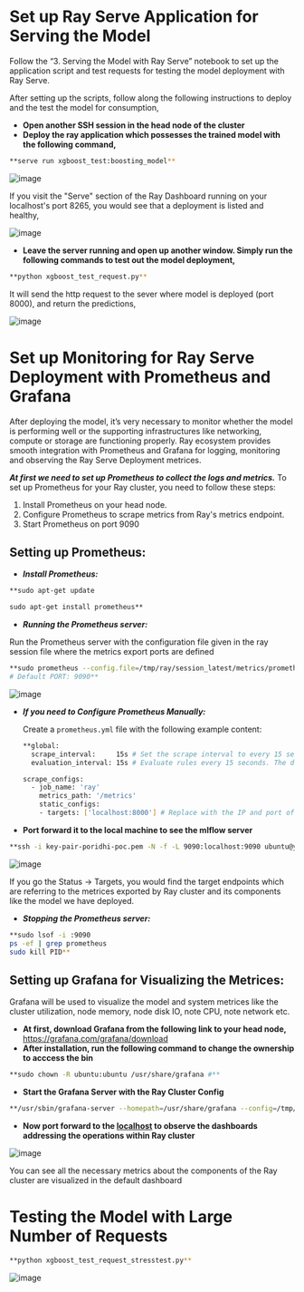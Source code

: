 # Set up Ray Serve Application for Serving the Model

Follow the “3. Serving the Model with Ray Serve” notebook to set up the application script and test requests for testing the model deployment with Ray Serve.

After setting up the scripts, follow along the following instructions to deploy and the test the model for consumption,

- **Open another SSH session in the head node of the cluster**
- **Deploy the ray application which possesses the trained model with the following command,**

```bash
**serve run xgboost_test:boosting_model**
```

![image](https://github.com/tahhnik/xgboost-model-deployment-ray-serve-local-testing/assets/25973761/4f5a5eeb-4533-4baa-be53-89ee0b3e23e9)

If you visit the "Serve" section of the Ray Dashboard running on your localhost's port 8265, you would see that a deployment is listed and healthy,

![image](https://github.com/tahhnik/xgboost-model-deployment-ray-serve-local-testing/assets/25973761/6ca43423-1eaa-4f81-9a0e-dc9162da042f)


- **Leave the server running and open up another window. Simply run the following commands to test out the model deployment,**

```bash
**python xgboost_test_request.py**
```

It will send the http request to the sever where model is deployed (port 8000), and return the predictions, 

![image](https://github.com/tahhnik/xgboost-model-deployment-ray-serve-local-testing/assets/25973761/650bedad-5848-4a13-9b38-4f1676de938c)


# Set up Monitoring for Ray Serve Deployment with Prometheus and Grafana

After deploying the model, it’s very necessary to monitor whether the model is performing well or the supporting infrastructures like networking, compute or storage are functioning properly. Ray ecosystem provides smooth integration with Prometheus and Grafana for logging, monitoring and observing the Ray Serve Deployment metrices. 

***At first we need to set up Prometheus to collect the logs and metrics.*** To set up Prometheus for your Ray cluster, you need to follow these steps:

1. Install Prometheus on your head node.
2. Configure Prometheus to scrape metrics from Ray's metrics endpoint.
3. Start Prometheus on port 9090

## Setting up Prometheus:

- ***Install Prometheus:***

```bash
**sudo apt-get update

sudo apt-get install prometheus**
```

- ***Running the Prometheus server:***

Run the Prometheus server with the configuration file given in the ray session file where the metrics export ports are defined

```bash
**sudo prometheus --config.file=/tmp/ray/session_latest/metrics/prometheus/prometheus.yml
# Default PORT: 9090**

```
![image](https://github.com/tahhnik/xgboost-model-deployment-ray-serve-local-testing/assets/25973761/a18af3b9-abc9-4104-8c59-fbbe3a200082)


- ***If you need to Configure Prometheus Manually:***
    
    Create a `prometheus.yml` file with the following example content:
    
    ```bash
    **global:
      scrape_interval:     15s # Set the scrape interval to every 15 seconds. Default is every 1 minute.
      evaluation_interval: 15s # Evaluate rules every 15 seconds. The default is every 1 minute.
    
    scrape_configs:
      - job_name: 'ray'
        metrics_path: '/metrics'
        static_configs:
        - targets: ['localhost:8000'] # Replace with the IP and port of your Ray head node.**
    ```
    
- **Port forward it to the local machine to see the mlflow server**

```bash
**ssh -i key-pair-poridhi-poc.pem -N -f -L 9090:localhost:9090 ubuntu@your-head-node's-public-ipv4-DNS**
```

![image](https://github.com/tahhnik/xgboost-model-deployment-ray-serve-local-testing/assets/25973761/a5d9764f-a05a-4f58-9211-e54834530fa7)

If you go the Status → Targets, you would find the target endpoints which are referring to the metrices exported by Ray cluster and its components like the model we have deployed.

- ***Stopping the Prometheus server:***

```bash
**sudo lsof -i :9090
ps -ef | grep prometheus
sudo kill PID**
```

## Setting up Grafana for Visualizing the Metrices:

Grafana will be used to visualize the model and system metrices like the cluster utilization, node memory, node disk IO, note CPU, note network etc.

- **At first, download Grafana from the following link to your head node,** https://grafana.com/grafana/download
- **After installation, run the following command to change the ownership to acccess the bin**

```bash
**sudo chown -R ubuntu:ubuntu /usr/share/grafana #** 
```

- **Start the Grafana Server with the Ray Cluster Config**

```bash
**/usr/sbin/grafana-server --homepath=/usr/share/grafana --config=/tmp/ray/session_latest/metrics/grafana/grafana.ini web**
```

- **Now port forward to the [localhost](http://localhost) to observe the dashboards addressing the operations within Ray cluster**

![image](https://github.com/tahhnik/xgboost-model-deployment-ray-serve-local-testing/assets/25973761/7228c32a-020a-4f09-965c-5a08a3344788)


You can see all the necessary metrics about the components of the Ray cluster are visualized in the default dashboard

# Testing the Model with Large Number of Requests
```bash
**python xgboost_test_request_stresstest.py**
```
![image](https://github.com/tahhnik/xgboost-model-deployment-ray-serve-local-testing/assets/25973761/be1cb215-6f3c-4caf-b54f-95e79532d57d)

